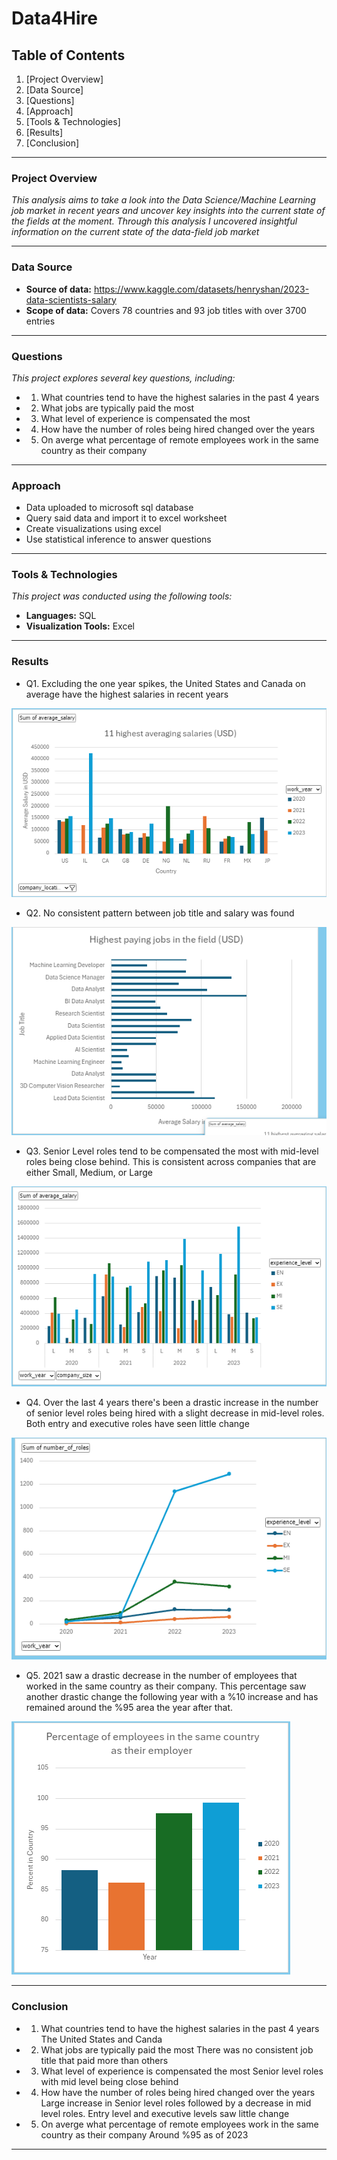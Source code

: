 # Data4Hire

## **Table of Contents**
1. [Project Overview]
2. [Data Source]
3. [Questions]
4. [Approach]
5. [Tools & Technologies]
6. [Results]
7. [Conclusion]

---

### **Project Overview**
_This analysis aims to take a look into the Data Science/Machine Learning job market in recent years and uncover key insights into the current state of the fields at the moment. Through this analysis I uncovered insightful information on the current state of the data-field job market_

---

### **Data Source**
- **Source of data:** https://www.kaggle.com/datasets/henryshan/2023-data-scientists-salary
- **Scope of data:** Covers 78 countries and 93 job  titles with over 3700 entries

---

### **Questions**
_This project explores several key questions, including:_
- 1. What countries tend to have the highest salaries in the past 4 years
- 2. What jobs are typically paid the most
- 3. What level of experience is compensated the most
- 4. How have the number of roles being hired changed over the years
- 5. On averge what percentage of remote employees work in the same country as their company
---

### **Approach**
- Data uploaded to microsoft sql database
- Query said data and import it to excel worksheet
- Create visualizations using excel
- Use statistical inference to answer  questions

---


### **Tools & Technologies**
_This project was conducted using the following tools:_
- **Languages:** SQL 
- **Visualization Tools:** Excel

---

### **Results**
- Q1. Excluding the one year spikes, the United States and Canada on average have the highest salaries in
  recent years
  
![alt text](https://github.com/AlbertHender/Data4Hire/blob/main/Visuals/11%20highest.png)
  
- Q2. No consistent pattern between job title and salary was found
  
![alt text](https://github.com/AlbertHender/Data4Hire/blob/main/Visuals/Highest%20paid%20jobs.png)

- Q3. Senior Level roles tend to be compensated the most with mid-level roles being close behind. This is consistent across companies
  that are either Small, Medium, or Large
  
![alt text](https://github.com/AlbertHender/Data4Hire/blob/main/Visuals/Average%20salary%20by%20company%20size.png)

- Q4. Over the last 4 years there's been a drastic increase in the number of senior level roles being hired with a slight decrease in mid-level roles. 
  Both entry and executive roles have seen little change
  
![alt text](https://github.com/AlbertHender/Data4Hire/blob/main/Visuals/Number%20of%20roles.png)

- Q5. 2021 saw a drastic decrease in the number of employees that worked in the same country as their company. This percentage saw another drastic change the 
  following year with a %10 increase and has remained around the %95 area the year after that.
  
![alt text](https://github.com/AlbertHender/Data4Hire/blob/main/Visuals/Remote%20employees.png)

---

### **Conclusion**
- 1. What countries tend to have the highest salaries in the past 4 years
      The United States and Canda

     
- 2. What jobs are typically paid the most
     There was no consistent job title that paid more than others

     
- 3. What level of experience is compensated the most
     Senior level roles with mid level being close behind

     
- 4. How have the number of roles being hired changed over the years
     Large increase in Senior level roles followed by a decrease in mid level roles. Entry level and executive levels saw little change

     
- 5. On averge what percentage of remote employees work in the same country as their company
     Around %95 as of 2023
---



